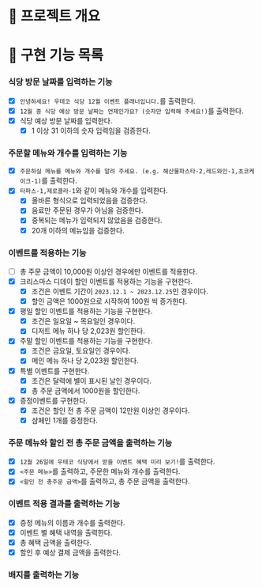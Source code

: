 # 💪 프로젝트 개요

# 📝 구현 기능 목록

### 식당 방문 날짜를 입력하는 기능

- [x] `안녕하세요! 우테코 식당 12월 이벤트 플래너입니다.`를 출력한다.
- [x] `12월 중 식당 예상 방문 날짜는 언제인가요? (숫자만 입력해 주세요!)`를 출력한다.
- [x] 식당 예상 방문 날짜를 입력한다.
    - [x] 1 이상 31 이하의 숫자 입력임을 검증한다.

### 주문할 메뉴와 개수를 입력하는 기능

- [x] `주문하실 메뉴를 메뉴와 개수를 알려 주세요. (e.g. 해산물파스타-2,레드와인-1,초코케이크-1)`를 출력한다.
- [x] `타파스-1,제로콜라-1`와 같이 메뉴와 개수를 입력한다.
    - [x] 올바른 형식으로 입력되었음을 검증한다.
    - [x] 음료만 주문된 경우가 아님을 검증한다.
    - [x] 중복되는 메뉴가 입력되지 않았음을 검증한다.
    - [x] 20개 이하의 메뉴임을 검증한다.

### 이벤트를 적용하는 기능

- [ ] 총 주문 금액이 10,000원 이상인 경우에만 이벤트를 적용한다.
- [x] 크리스마스 디데이 할인 이벤트를 적용하는 기능을 구현한다.
    - [x]  조건은 이벤트 기간이 `2023.12.1 ~ 2023.12.25`인 경우이다.
    - [x] 할인 금액은 1000원으로 시작하여 100원 씩 증가한다.
- [x] 평일 할인 이벤트를 적용하는 기능을 구현한다.
    - [x] 조건은 일요일 ~ 목요일인 경우이다.
    - [x] 디저트 메뉴 하나 당 2,023원 할인한다.
- [x] 주말 할인 이벤트를 적용하는 기능을 구현한다.
    - [x] 조건은 금요일, 토요일인 경우이다.
    - [x] 메인 메뉴 하나 당 2,023원 할인한다.
- [x] 특별 이벤트를 구현한다.
    - [x] 조건은 달력에 별이 표시된 날인 경우이다.
    - [x] 총 주문 금액에서 1000원을 할인한다.
- [x] 증정이벤트를 구현한다.
    - [x] 조건은 할인 전 총 주문 금액이 12만원 이상인 경우이다.
    - [x] 샴페인 1개를 증정한다.

### 주문 메뉴와 할인 전 총 주문 금액을 출력하는 기능

- [x] `12월 26일에 우테코 식당에서 받을 이벤트 혜택 미리 보기!`를 출력한다.
- [x] `<주문 메뉴>`를 출력하고, 주문한 메뉴와 개수를 출력한다.
- [x] `<할인 전 총주문 금액>`를 출력하고, 총 주문 금액을 출력한다.

### 이벤트 적용 결과를 출력하는 기능

- [x] 증정 메뉴의 이름과 개수를 출력한다.
- [x] 이벤트 별 혜택 내역을 출력한다.
- [x] 총 혜택 금액을 출력한다.
- [x] 할인 후 예상 결제 금액을 출력한다.

### 배지를 출력하는 기능 
